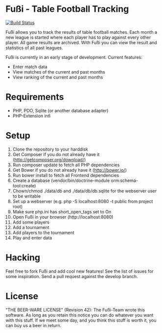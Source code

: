 Fußi - Table Football Tracking
==============================

[![Build Status](https://travis-ci.org/feibeck/fussi.png)](https://travis-ci.org/feibeck/fussi)

Fußi allows you to track the results of table football matches. Each month a
new league is started where each player has to play against every other player.
All game results are archived. With Fußi you can view the result and statistics
of all past leagues.

Fußi is currently in an early stage of development. Current features:

- Enter match data
- View matches of the current and past months
- View ranking of the current and past months

Requirements
============

- PHP, PDO, Sqlite (or another database adapter)
- PHP-Extension intl

Setup
=====

1. Clone the repository to your harddisk
2. Get Composer if you do not already have it (http://getcomposer.org/download/)
3. Run composer update to fetch all PHP dependencies
4. Get Bower if you do not already have it (http://bower.io/)
5. Run bower install to fetch all Frontend dependencies
6. Create a database (vendor/bin/doctrine-module orm:schema-tool:create)
7. Chown/chmod ./data/db and ./data/db/db.sqlite for the webserver user to be writable
8. Set up a webserver (e.g. php -S localhost:8080 -t public from project root)
9. Make sure php.ini has short_open_tags set to On
10. Open Fußi in your browser (http://localhost:8080)
11. Add some players
12. Add a tournament
13. Add players to the tournament
14. Play and enter data

Hacking
=======

Feel free to fork Fußi and add cool new features! See the list of issues for
some inspiration. Send a pull request against the develop branch.

License
=======

"THE BEER-WARE LICENSE" (Revision 42):
The Fußi-Team wrote this software. As long as you retain this notice you can
do whatever you want with this stuff. If we meet some day, and you think this
stuff is worth it, you can buy us a beer in return.
